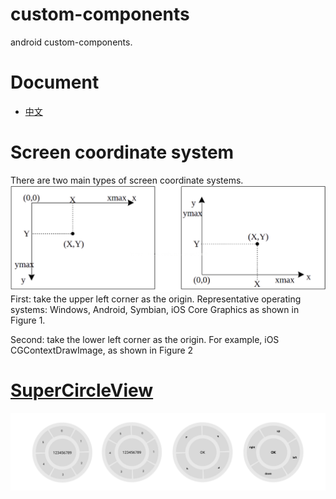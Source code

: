 # custom-components
android custom-components.

# Document
- [中文](https://github.com/xmaihh/custom-components/blog/master/README.md)

# Screen coordinate system
There are two main types of screen coordinate systems.
![cartesian_coordinate_system](https://github.com/xmaihh/custom-components/blob/master/arts/cartesian_coordinate_system.png)
 First: take the upper left corner as the origin.
  Representative operating systems:
  Windows, Android, Symbian,
 iOS Core Graphics as shown in Figure 1.

 Second: take the lower left corner as the origin.
 For example, iOS CGContextDrawImage, as shown in Figure 2

# [SuperCircleView](https://github.com/xmaihh/custom-components/blob/master/app/src/main/java/tp/custom_components/project/widget/SuperCircleView.java)
![SuperCircleView](https://github.com/xmaihh/custom-components/raw/master/arts/SuperCircleView.png)